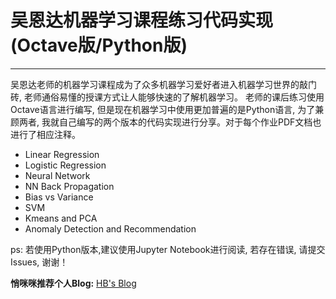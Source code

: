 # 吴恩达机器学习课程练习代码实现(Octave版/Python版)

------
吴恩达老师的机器学习课程成为了众多机器学习爱好者进入机器学习世界的敲门砖, 老师通俗易懂的授课方式让人能够快速的了解机器学习。 老师的课后练习使用Octave语言进行编写, 但是现在机器学习中使用更加普遍的是Python语言, 为了兼顾两者, 我就自己编写的两个版本的代码实现进行分享。对于每个作业PDF文档也进行了相应注释。

- Linear Regression
- Logistic Regression
- Neural Network
- NN Back Propagation
- Bias vs Variance
- SVM
- Kmeans and PCA
- Anomaly Detection and Recommendation

ps: 若使用Python版本,建议使用Jupyter Notebook进行阅读, 若存在错误, 请提交Issues, 谢谢！

**悄咪咪推荐个人Blog:** [HB's Blog](http://www.huangbin.fun)

